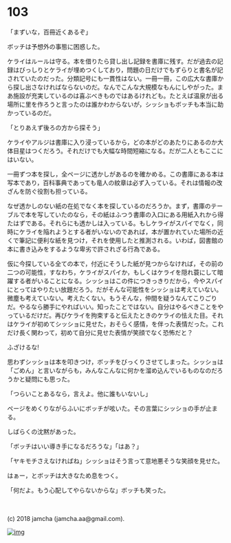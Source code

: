 # 103

「まずいな，百冊近くあるぞ」  

ボッチは予想外の事態に困惑した。  

ケライはルールは守る。本を借りたら貸し出し記録を書庫に残す。だが過去の記録はびっしりとケライが埋めつくしており，問題の日だけでもずらりと書名が記されていたのだった。分類記号にも一貫性はない。一冊一冊，この広大な書庫から探し出さなければならないのだ。なんでこんな大規模なもんにしやがった。まあ施設が充実しているのは喜ぶべきものではあるけれども。たとえば温泉が出る場所に里を作ろうと言ったのは誰かわからないが，シッショもボッチも本当に助かっているのだ。  

「とりあえず後ろの方から探そう」  

ケライやアルジは書庫に入り浸っているから，どの本がどのあたりにあるのか大体目星はつくだろう。それだけでも大幅な時間短縮になる。だが二人ともここにはいない。  

一冊ずつ本を探し，全ページに透かしがあるのを確かめる。この書庫にある本は写本であり，百科事典であっても竜人の紋章は必ず入っている。それは情報の改ざんを防ぐ役割も担っている。  

なぜ透かしのない紙の在処でなく本を探しているのだろうか。まず，書庫のテーブルで本を写していたのなら，その紙はふつう書庫の入口にある用紙入れから得たはずである。それらにも透かしは入っている。もしケライがスパイでなく，同時にケライを陥れようとする者がいないのであれば，本が置かれていた場所の近くで筆記に便利な紙を見つけ，それを使用したと推測される。いわば，図書館の本に書き込みをするような卑劣で許されざる行為である。  

仮に今探している全ての本で，付近にそうした紙が見つからなければ，その前の二つの可能性，すなわち，ケライがスパイか，もしくはケライを隠れ蓑にして暗躍する者がいることになる。シッショはこの件につきっきりだから，今やスパイにとってはやりたい放題だろう。だがそんな可能性をシッショは考えていない。微塵も考えていない。考えたくない。もうそんな，仲間を疑うなんてこりごりだ。やるなら勝手にやればいい。知ったことではない。自分はやるべきことをやっているだけだ。再びケライを拘束すると伝えたときのケライの怯えた目。それはケライが初めてシッショに見せた，おそらく感情，を伴った表情だった。これだけ長く関わって，初めて自分に見せた表情が笑顔でなく恐怖だと？  

ふざけるな!  

思わずシッショは本を叩きつけ，ボッチをびっくりさせてしまった。シッショは「ごめん」と言いながらも，みんなこんなに何かを溜め込んでいるものなのだろうかと疑問にも思った。  

「つらいことあるなら，言えよ。他に誰もいないし」  

ページをめくりながらふいにボッチが呟いた。その言葉にシッショの手が止まる。  

しばらくの沈黙があった。  

「ボッチはいい導き手になるだろうな」「はあ？」  

「ヤキモチさえなければね」シッショはそう言って意地悪そうな笑顔を見せた。  

はぁー，とボッチは大きなため息をつく。  

「何だよ。もう心配してやらないからな」ボッチも笑った。  

<br>  
<br>  
(c) 2018 jamcha (jamcha.aa@gmail.com).  

[![img](http://i.creativecommons.org/l/by-nc-sa/4.0/88x31.png)](http://creativecommons.org/licenses/by-nc-sa/4.0/deed)